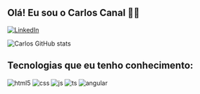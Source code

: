 ## Olá! Eu sou o Carlos Canal 👨‍💻

[![LinkedIn](https://img.shields.io/badge/LinkedIn-9146FF?style=for-the-badge&logo=linkedin&logoColor=white)](https://twitch.tv/fragabr)

![Carlos GitHub stats](https://github-readme-stats.vercel.app/api?username=CarlosACanal&show_icons=true&theme=dracula&count_private=true)

## Tecnologias que eu tenho conhecimento: 

<div style="display: inline_block">
  <img align="center" alt="html5" src="https://img.shields.io/badge/HTML5-E34F26?style=for-the-badge&logo=html5&logoColor=white" />
  <img align="center" alt="css" src="https://img.shields.io/badge/CSS3-1572B6?style=for-the-badge&logo=css3&logoColor=white" />
  <img align="center" alt="js" src="https://img.shields.io/badge/JavaScript-F7DF1E?style=for-the-badge&logo=javascript&logoColor=black" />
  <img align="center" alt="ts" src="https://img.shields.io/badge/TypeScript-007ACC?style=for-the-badge&logo=typescript&logoColor=white" />
  <img align="center" alt="angular" src="https://img.shields.io/badge/Angular-red?style=for-the-badge&logo=angular&logoColor=white" />
</div><br/>
